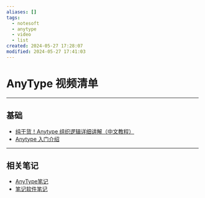 ```yaml
---
aliases: []
tags:
  - notesoft
  - anytype
  - video
  - list
created: 2024-05-27 17:28:07
modified: 2024-05-27 17:41:03
---
```


# AnyType 视频清单

---

## 基础

* [纯干货！Anytype 组织逻辑详细讲解（中文教程）](https://www.bilibili.com/video/BV1mp4y1E7us)
* [Anytype 入门介绍](https://www.bilibili.com/video/BV1p44y1c7J4)

---

## 相关笔记

* [AnyType笔记](AnyType_Note.md)
* [笔记软件笔记](../NoteSoft_Note.md)
